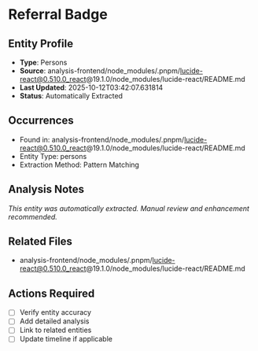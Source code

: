 # Referral Badge

## Entity Profile
- **Type**: Persons
- **Source**: analysis-frontend/node_modules/.pnpm/lucide-react@0.510.0_react@19.1.0/node_modules/lucide-react/README.md
- **Last Updated**: 2025-10-12T03:42:07.631814
- **Status**: Automatically Extracted

## Occurrences
- Found in: analysis-frontend/node_modules/.pnpm/lucide-react@0.510.0_react@19.1.0/node_modules/lucide-react/README.md
- Entity Type: persons
- Extraction Method: Pattern Matching

## Analysis Notes
*This entity was automatically extracted. Manual review and enhancement recommended.*

## Related Files
- analysis-frontend/node_modules/.pnpm/lucide-react@0.510.0_react@19.1.0/node_modules/lucide-react/README.md

## Actions Required
- [ ] Verify entity accuracy
- [ ] Add detailed analysis
- [ ] Link to related entities
- [ ] Update timeline if applicable
